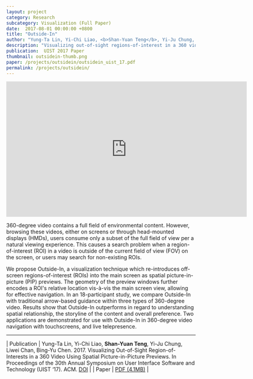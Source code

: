 ```yaml
---
layout: project
category: Research
subcategory: Visualization (Full Paper)
date:  2017-08-01 00:00:00 +0800
title: "Outside-In"
author: "Yung-Ta Lin, Yi-Chi Liao, <b>Shan-Yuan Teng</b>, Yi-Ju Chung, Liwei Chan, Bing-Yu Chen"
description: "Visualizing out-of-sight regions-of-interest in a 360 video using spatial picture-in-picture previews."
publication:  UIST 2017 Paper
thumbnail: outsidein-thumb.png
paper: /projects/outsidein/outsidein_uist_17.pdf
permalink: /projects/outsidein/
---
```


<div class="video-wrapper">
  <iframe width="640" height="360" src="https://www.youtube.com/embed/cy0kEB5wQ6M" frameborder="0" allowfullscreen></iframe>
</div>

360-degree video contains a full field of environmental content. However, browsing these videos, either on screens or through head-mounted displays (HMDs), users consume only a subset of the full field of view per a natural viewing experience. This causes a search problem when a region-of-interest (ROI) in a video is outside of the current field of view (FOV) on the screen, or users may search for non-existing ROIs.

We propose Outside-In, a visualization technique which re-introduces off-screen regions-of-interest (ROIs) into the main screen as spatial picture-in-picture (PIP) previews. The geometry of the preview windows further encodes a ROI's relative location vis-à-vis the main screen view, allowing for effective navigation. In an 18-participant study, we compare Outside-In with traditional arrow-based guidance within three types of 360-degree video. Results show that Outside-In outperforms in regard to understanding spatial relationship, the storyline of the content and overall preference. Two applications are demonstrated for use with Outside-In in 360-degree video navigation with touchscreens, and live telepresence.

---

| Publication | Yung-Ta Lin, Yi-Chi Liao, **Shan-Yuan Teng**, Yi-Ju Chung, Liwei Chan, Bing-Yu Chen. 2017. Visualizing Out-of-Sight Region-of-Interests in a 360 Video Using Spatial Picture-in-Picture Previews. In Proceedings of the 30th Annual Symposium on User Interface Software and Technology (UIST ‘17). ACM. [DOI](https://doi.org/10.1145/3126594.3126656) |
| Paper | [PDF (4.1MB)](outsidein_uist_17.pdf) |
